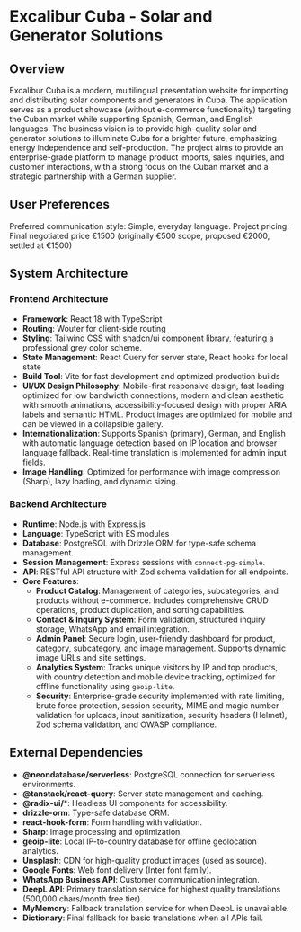 # Excalibur Cuba - Solar and Generator Solutions

## Overview
Excalibur Cuba is a modern, multilingual presentation website for importing and distributing solar components and generators in Cuba. The application serves as a product showcase (without e-commerce functionality) targeting the Cuban market while supporting Spanish, German, and English languages. The business vision is to provide high-quality solar and generator solutions to illuminate Cuba for a brighter future, emphasizing energy independence and self-production. The project aims to provide an enterprise-grade platform to manage product imports, sales inquiries, and customer interactions, with a strong focus on the Cuban market and a strategic partnership with a German supplier.

## User Preferences
Preferred communication style: Simple, everyday language.
Project pricing: Final negotiated price €1500 (originally €500 scope, proposed €2000, settled at €1500)

## System Architecture

### Frontend Architecture
- **Framework**: React 18 with TypeScript
- **Routing**: Wouter for client-side routing
- **Styling**: Tailwind CSS with shadcn/ui component library, featuring a professional grey color scheme.
- **State Management**: React Query for server state, React hooks for local state
- **Build Tool**: Vite for fast development and optimized production builds
- **UI/UX Design Philosophy**: Mobile-first responsive design, fast loading optimized for low bandwidth connections, modern and clean aesthetic with smooth animations, accessibility-focused design with proper ARIA labels and semantic HTML. Product images are optimized for mobile and can be viewed in a collapsible gallery.
- **Internationalization**: Supports Spanish (primary), German, and English with automatic language detection based on IP location and browser language fallback. Real-time translation is implemented for admin input fields.
- **Image Handling**: Optimized for performance with image compression (Sharp), lazy loading, and dynamic sizing.

### Backend Architecture
- **Runtime**: Node.js with Express.js
- **Language**: TypeScript with ES modules
- **Database**: PostgreSQL with Drizzle ORM for type-safe schema management.
- **Session Management**: Express sessions with `connect-pg-simple`.
- **API**: RESTful API structure with Zod schema validation for all endpoints.
- **Core Features**:
    - **Product Catalog**: Management of categories, subcategories, and products without e-commerce. Includes comprehensive CRUD operations, product duplication, and sorting capabilities.
    - **Contact & Inquiry System**: Form validation, structured inquiry storage, WhatsApp and email integration.
    - **Admin Panel**: Secure login, user-friendly dashboard for product, category, subcategory, and image management. Supports dynamic image URLs and site settings.
    - **Analytics System**: Tracks unique visitors by IP and top products, with country detection and mobile device tracking, optimized for offline functionality using `geoip-lite`.
    - **Security**: Enterprise-grade security implemented with rate limiting, brute force protection, session security, MIME and magic number validation for uploads, input sanitization, security headers (Helmet), Zod schema validation, and OWASP compliance.

## External Dependencies

- **@neondatabase/serverless**: PostgreSQL connection for serverless environments.
- **@tanstack/react-query**: Server state management and caching.
- **@radix-ui/***: Headless UI components for accessibility.
- **drizzle-orm**: Type-safe database ORM.
- **react-hook-form**: Form handling with validation.
- **Sharp**: Image processing and optimization.
- **geoip-lite**: Local IP-to-country database for offline geolocation analytics.
- **Unsplash**: CDN for high-quality product images (used as source).
- **Google Fonts**: Web font delivery (Inter font family).
- **WhatsApp Business API**: Customer communication integration.
- **DeepL API**: Primary translation service for highest quality translations (500,000 chars/month free tier).
- **MyMemory**: Fallback translation service for when DeepL is unavailable.
- **Dictionary**: Final fallback for basic translations when all APIs fail.
```